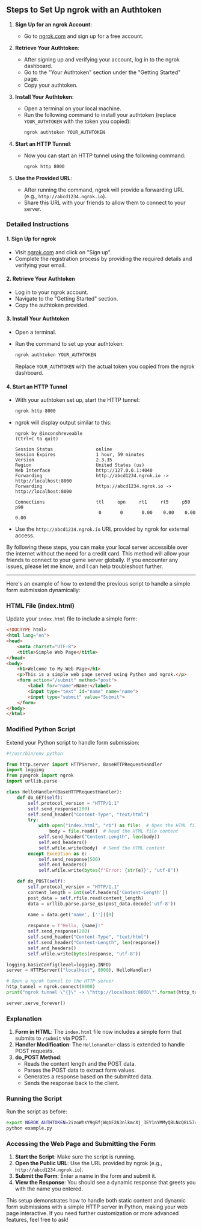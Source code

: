 ## Steps to Set Up ngrok with an Authtoken

1. **Sign Up for an ngrok Account**:
   - Go to [ngrok.com](https://ngrok.com/) and sign up for a free account.

2. **Retrieve Your Authtoken**:
   - After signing up and verifying your account, log in to the ngrok dashboard.
   - Go to the "Your Authtoken" section under the "Getting Started" page.
   - Copy your authtoken.

3. **Install Your Authtoken**:
   - Open a terminal on your local machine.
   - Run the following command to install your authtoken (replace `YOUR_AUTHTOKEN` with the token you copied):
     ```bash
     ngrok authtoken YOUR_AUTHTOKEN
     ```

4. **Start an HTTP Tunnel**:
   - Now you can start an HTTP tunnel using the following command:
     ```bash
     ngrok http 8000
     ```

5. **Use the Provided URL**:
   - After running the command, ngrok will provide a forwarding URL (e.g., `http://abcd1234.ngrok.io`).
   - Share this URL with your friends to allow them to connect to your server.

### Detailed Instructions

#### 1. Sign Up for ngrok

- Visit [ngrok.com](https://ngrok.com/) and click on "Sign up".
- Complete the registration process by providing the required details and verifying your email.

#### 2. Retrieve Your Authtoken

- Log in to your ngrok account.
- Navigate to the "Getting Started" section.
- Copy the authtoken provided.

#### 3. Install Your Authtoken

- Open a terminal.
- Run the command to set up your authtoken:
  ```bash
  ngrok authtoken YOUR_AUTHTOKEN
  ```

  Replace `YOUR_AUTHTOKEN` with the actual token you copied from the ngrok dashboard.

#### 4. Start an HTTP Tunnel

- With your authtoken set up, start the HTTP tunnel:
  ```bash
  ngrok http 8000
  ```

- ngrok will display output similar to this:
  ```
  ngrok by @inconshreveable                                                                                                                                               (Ctrl+C to quit)

  Session Status                online
  Session Expires               1 hour, 59 minutes
  Version                       2.3.35
  Region                        United States (us)
  Web Interface                 http://127.0.0.1:4040
  Forwarding                    http://abcd1234.ngrok.io -> http://localhost:8000
  Forwarding                    https://abcd1234.ngrok.io -> http://localhost:8000

  Connections                   ttl     opn     rt1     rt5     p50     p90
                                 0       0       0.00    0.00    0.00    0.00
  ```

- Use the `http://abcd1234.ngrok.io` URL provided by ngrok for external access.

By following these steps, you can make your local server accessible over the internet without the need for a credit card. This method will allow your friends to connect to your game server globally. If you encounter any issues, please let me know, and I can help troubleshoot further.

---

Here's an example of how to extend the previous script to handle a simple form submission dynamically:

### HTML File (index.html)

Update your `index.html` file to include a simple form:

```html
<!DOCTYPE html>
<html lang="en">
<head>
    <meta charset="UTF-8">
    <title>Simple Web Page</title>
</head>
<body>
    <h1>Welcome to My Web Page</h1>
    <p>This is a simple web page served using Python and ngrok.</p>
    <form action="/submit" method="post">
        <label for="name">Name:</label>
        <input type="text" id="name" name="name">
        <input type="submit" value="Submit">
    </form>
</body>
</html>
```

### Modified Python Script

Extend your Python script to handle form submission:

```python
#!/usr/bin/env python

from http.server import HTTPServer, BaseHTTPRequestHandler
import logging
from pyngrok import ngrok
import urllib.parse

class HelloHandler(BaseHTTPRequestHandler):
    def do_GET(self):
        self.protocol_version = "HTTP/1.1"
        self.send_response(200)
        self.send_header("Content-Type", "text/html")
        try:
            with open("index.html", "rb") as file:  # Open the HTML file
                body = file.read()  # Read the HTML file content
            self.send_header("Content-Length", len(body))
            self.end_headers()
            self.wfile.write(body)  # Send the HTML content
        except Exception as e:
            self.send_response(500)
            self.end_headers()
            self.wfile.write(bytes(f"Error: {str(e)}", "utf-8"))

    def do_POST(self):
        self.protocol_version = "HTTP/1.1"
        content_length = int(self.headers['Content-Length'])
        post_data = self.rfile.read(content_length)
        data = urllib.parse.parse_qs(post_data.decode('utf-8'))
        
        name = data.get('name', [''])[0]

        response = f"Hello, {name}!"
        self.send_response(200)
        self.send_header("Content-Type", "text/html")
        self.send_header("Content-Length", len(response))
        self.end_headers()
        self.wfile.write(bytes(response, "utf-8"))

logging.basicConfig(level=logging.INFO)
server = HTTPServer(("localhost", 8000), HelloHandler)

# Open a ngrok tunnel to the HTTP server
http_tunnel = ngrok.connect(8000)
print("ngrok tunnel \"{}\" -> \"http://localhost:8000\"".format(http_tunnel.public_url))

server.serve_forever()
```

### Explanation

1. **Form in HTML**: The `index.html` file now includes a simple form that submits to `/submit` via POST.
2. **Handler Modification**: The `HelloHandler` class is extended to handle POST requests.
3. **do_POST Method**:
   - Reads the content length and the POST data.
   - Parses the POST data to extract form values.
   - Generates a response based on the submitted data.
   - Sends the response back to the client.

### Running the Script

Run the script as before:

```bash
export NGROK_AUTHTOKEN=2izoWhsY9gBfjWqbF2A3nlkmcXj_3EY1nYMMyQBLNcQ8L574b
python example.py
```

### Accessing the Web Page and Submitting the Form

1. **Start the Script**: Make sure the script is running.
2. **Open the Public URL**: Use the URL provided by ngrok (e.g., `http://abcd1234.ngrok.io`).
3. **Submit the Form**: Enter a name in the form and submit it.
4. **View the Response**: You should see a dynamic response that greets you with the name you entered.

This setup demonstrates how to handle both static content and dynamic form submissions with a simple HTTP server in Python, making your web page interactive. If you need further customization or more advanced features, feel free to ask!
